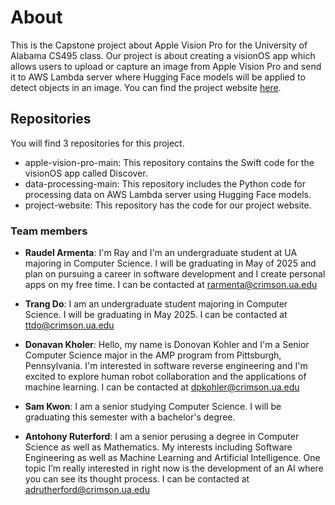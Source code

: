# About
This is the Capstone project about Apple Vision Pro for the University of Alabama CS495 class. Our project is about creating a visionOS app which allows users to upload or capture an image from Apple Vision Pro and send it to AWS Lambda server where Hugging Face models will be applied to detect objects in an image. You can find the project website [here](https://apple-vision-pro-ua-cs495.github.io/project-website/).

## Repositories
You will find 3 repositories for this project. 
* apple-vision-pro-main: This repository contains the Swift code for the visionOS app called Discover.
* data-processing-main: This repository includes the Python code for processing data on AWS Lambda server using Hugging Face models.
* project-website: This repository has the code for our project website.

### Team members
* **Raudel Armenta**: I'm Ray and I'm an undergraduate student at UA majoring in Computer Science. I will be graduating in May of 2025 and plan on pursuing a career in software development and I create personal apps on my free time. I can be contacted at rarmenta@crimson.ua.edu

* **Trang Do**: I am an undergraduate student majoring in Computer Science. I will be graduating in May 2025. I can be contacted at ttdo@crimson.ua.edu

* **Donavan Kholer**: Hello, my name is Donovan Kohler and I'm a Senior Computer Science major in the AMP program from Pittsburgh, Pennsylvania. I'm interested in software reverse engineering and I'm excited to explore human robot collaboration and the applications of machine learning. I can be contacted at dpkohler@crimson.ua.edu

* **Sam Kwon**: I am a senior studying Computer Science. I will be graduating this semester with a bachelor's degree.

* **Antohony Ruterford**: I am a senior perusing a degree in Computer Science as well as Mathematics. My interests including Software Engineering as well as Machine Learning and Artificial Intelligence. One topic I’m really interested in right now is the development of an AI where you can see its thought process. I can be contacted at adrutherford@crimson.ua.edu
